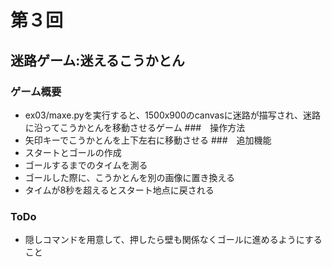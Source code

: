 # 第３回
## 迷路ゲーム:迷えるこうかとん
### ゲーム概要
- ex03/maxe.pyを実行すると、1500x900のcanvasに迷路が描写され、迷路に沿ってこうかとんを移動させるゲーム
###　操作方法
- 矢印キーでこうかとんを上下左右に移動させる
###　追加機能
- スタートとゴールの作成
- ゴールするまでのタイムを測る
- ゴールした際に、こうかとんを別の画像に置き換える
- タイムが8秒を超えるとスタート地点に戻される
### ToDo
- 隠しコマンドを用意して、押したら壁も関係なくゴールに進めるようにすること
